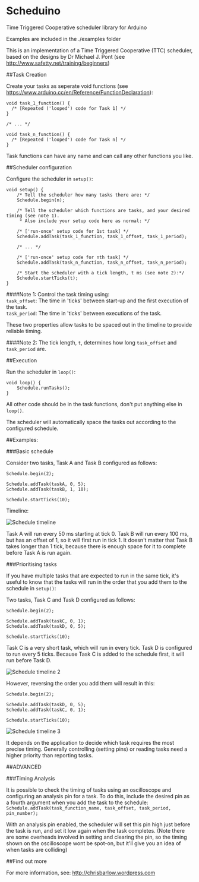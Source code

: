 # Scheduino
Time Triggered Cooperative scheduler library for Arduino

Examples are included in the ./examples folder

This is an implementation of a Time Triggered Cooperative (TTC) scheduler, based on the designs by Dr Michael J. Pont (see http://www.safetty.net/training/beginners)

##Task Creation

Create your tasks as seperate void functions (see https://www.arduino.cc/en/Reference/FunctionDeclaration):

```
void task_1_function() {  
  /* [Repeated ('looped') code for Task 1] */  
}

/* ... */

void task_n_function() {  
  /* [Repeated ('looped') code for Task n] */  
}
```
Task functions can have any name and can call any other functions you like. 

##Scheduler configuration

Configure the scheduler in ```setup()```:

```
void setup() {
	/* Tell the scheduler how many tasks there are: */
	Schedule.begin(n);

	/* Tell the scheduler which functions are tasks, and your desired timing (see note 1). 
	 * Also include your setup code here as normal: */

	/* ['run-once' setup code for 1st task] */
	Schedule.addTask(task_1_function, task_1_offset, task_1_period);

	/* ... */

	/* ['run-once' setup code for nth task] */
	Schedule.addTask(task_n_function, task_n_offset, task_n_period);

	/* Start the scheduler with a tick length, t ms (see note 2):*/
	Schedule.startTicks(t);
}
```
####Note 1:
Control the task timing using:  
```task_offset```: The time in 'ticks' between start-up and the first execution of the task.  
```task_period```: The time in 'ticks' between executions of the task.  


These two properties allow tasks to be spaced out in the timeline to provide reliable timing.

####Note 2:
The tick length, ```t```, determines how long ```task_offset``` and ```task_period``` are.  

##Execution

Run the scheduler in ```loop()```:  
```
void loop() {
    Schedule.runTasks();
}
```
All other code should be in the task functions, don't put anything else in ```loop()```.

The scheduler will automatically space the tasks out according to the configured schedule.

##Examples:

###Basic schedule

Consider two tasks, Task A and Task B configured as follows:
```
Schedule.begin(2);

Schedule.addTask(taskA, 0, 5);
Schedule.addTask(taskB, 1, 10);

Schedule.startTicks(10);
```
Timeline:

![Schedule timeline](https://chrisbarlow.files.wordpress.com/2016/03/capture.png)

Task A will run every 50 ms starting at tick 0. Task B will run every 100 ms, but has an offset of 1, so it will first run in tick 1. It doesn't matter that Task B takes longer than 1 tick, because there is enough space for it to complete before Task A is run again.

###Prioritising tasks

If you have multiple tasks that are expected to run in the same tick, it's useful to know that the tasks will run in the order that you add them to the schedule in ```setup()```:

Two tasks, Task C and Task D configured as follows:
```
Schedule.begin(2);

Schedule.addTask(taskC, 0, 1);
Schedule.addTask(taskD, 0, 5);

Schedule.startTicks(10);
```
Task C is a very short task, which will run in every tick. Task D is configured to run every 5 ticks. Because Task C is added to the schedule first, it will run before Task D.

![Schedule timeline 2](https://chrisbarlow.files.wordpress.com/2016/03/capture2.png)

However, reversing the order you add them will result in this:

```
Schedule.begin(2);

Schedule.addTask(taskD, 0, 5);
Schedule.addTask(taskC, 0, 1);

Schedule.startTicks(10);
```
![Schedule timeline 3](https://chrisbarlow.files.wordpress.com/2016/03/capture3.png)

It depends on the application to decide which task requires the most precise timing. Generally controlling (setting pins) or reading tasks need a higher priority than reporting tasks.

##ADVANCED

###Timing Analysis

It is possible to check the timing of tasks using an oscilloscope and configuring an analysis pin for a task. To do this, include the desired pin as a fourth argument when you add the task to the schedule:
```Schedule.addTask(task_function_name, task_offset, task_period, pin_number);```  

With an analysis pin enabled, the scheduler will set this pin high just before the task is run, and set it low again when the task completes. (Note there are some overheads involved in setting and clearing the pin, so the timing shown on the oscilloscope wont be spot-on, but it'll give you an idea of when tasks are colliding)

##Find out more

For more information, see:
http://chrisbarlow.wordpress.com
